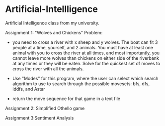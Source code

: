 # Artificial-Intellligence
Artificial Intelligence class from my university.

Assignment 1: "Wolves and Chickens" Problem:
- you need to cross a river with x sheep and y wolves. The boat can fit 3 people at a time, yourself, and 2 animals. You must have at least one animal with you to cross the river at all times, and most importantly, you cannot leave more wolves than chickens on either side of the riverbank at any times or they will be eaten. Solve for the quickest set of moves to cross the river with all the animals. 

- Use "Modes" for this program, where the user can select which search algorithm to use to search through the possible movesets:
bfs, dfs, iddfs, and Astar

- return the move sequence for that game in a text file

Assignment 2: Simplified Othello game

Assignment 3:Sentiment Analysis

